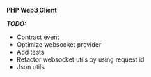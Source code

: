 **PHP Web3 Client**

***TODO:***

- Contract event
- Optimize websocket provider
- Add tests
- Refactor websocket utils by using request id
- Json utils
